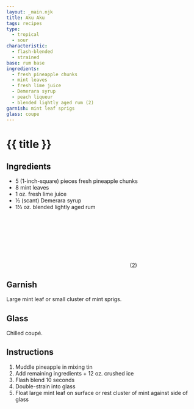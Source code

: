 ```yaml
---
layout: _main.njk
title: Aku Aku
tags: recipes
type:
  - tropical
  - sour
characteristic:
  - flash-blended
  - strained
base: rum base
ingredients:
  - fresh pineapple chunks
  - mint leaves
  - fresh lime juice
  - Demerara syrup
  - peach liqueur
  - blended lightly aged rum (2)
garnish: mint leaf sprigs
glass: coupe
---
```

<!-- markdownlint-disable MD025 -->
# {{ title }}
<!-- markdownlint-disable MD025 -->

## Ingredients

* 5 (1-inch-square) pieces fresh pineapple chunks
* 8 mint leaves
* 1 oz. fresh lime juice
* &frac12; (scant) Demerara syrup
* 1&frac12; oz. blended lightly aged rum&nbsp;<icon-l space="1em"><span class="with-icon"><svg><use href="/assets/images/icons/circle-2.svg#circle-2"></use></svg><span class="sr-only">(2)</span></span></icon-l>

## Garnish

Large mint leaf or small cluster of mint sprigs.

## Glass

Chilled coupé.

## Instructions

1. Muddle pineapple in mixing tin
2. Add remaining ingredients + 12 oz. crushed ice
3. Flash blend 10 seconds
4. Double-strain into glass
5. Float large mint leaf on surface or rest cluster of mint against side of glass
